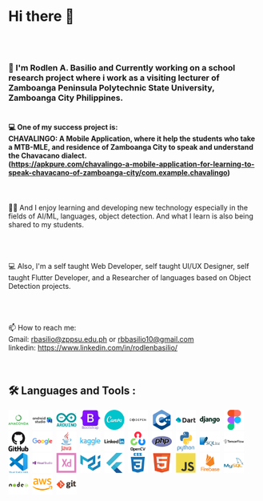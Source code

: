 # Hi there 👋

<br>


<img src="https://komarev.com/ghpvc/?username=rodlenbasilio&style=flat-square&color=blue" alt=""/>

### 🔭 I'm Rodlen A. Basilio and Currently working on a school research project where i work as a visiting lecturer of Zamboanga Peninsula Polytechnic State University, Zamboanga City Philippines.<br><br>

#### 💻 One of my success project is:      <br>CHAVALINGO: A Mobile Application, where it help the students who take a MTB-MLE, and residence of Zamboanga City to speak and understand the Chavacano dialect.<br> (https://apkpure.com/chavalingo-a-mobile-application-for-learning-to-speak-chavacano-of-zamboanga-city/com.example.chavalingo)


<br><br>👩‍💻 And I enjoy learning and developing new technology especially in the fields of AI/ML, languages, object detection. And what I learn is also being shared to my students.


<br><br><br>
💻 Also, I'm a self taught Web Developer, self taught UI/UX Designer, self taught Flutter Developer, and a Researcher of languages based on Object Detection projects.


<br><br><br>
📫 How to reach me:<br> 
    Gmail: rbasilio@zppsu.edu.ph or rbbasilio10@gmail.com <br>
    linkedin: https://www.linkedin.com/in/rodlenbasilio/
    <br><br><br>
    
 
## :hammer_and_wrench: Languages and Tools :
<div>
  <img src="https://github.com/devicons/devicon/blob/master/icons/anaconda/anaconda-original-wordmark.svg" title="Anaconda" alt="Anaconda" width="40" height="40"/>&nbsp;
   <img src="https://github.com/devicons/devicon/blob/master/icons/androidstudio/androidstudio-original-wordmark.svg" title="Android Studio" alt="Android Studio" width="40" height="40"/>&nbsp;
    <img src="https://github.com/devicons/devicon/blob/master/icons/arduino/arduino-original-wordmark.svg" title="" alt="" width="40" height="40"/>&nbsp;
    <img src="https://github.com/devicons/devicon/blob/master/icons/bootstrap/bootstrap-original-wordmark.svg" title="" alt="" width="40" height="40"/>&nbsp;
    <img src="https://github.com/devicons/devicon/blob/master/icons/canva/canva-original.svg" title="" alt="" width="40" height="40"/>&nbsp;
    <img src="https://github.com/devicons/devicon/blob/master/icons/codepen/codepen-original-wordmark.svg" title="" alt="" width="40" height="40"/>&nbsp;
    <img src="https://github.com/devicons/devicon/blob/master/icons/cplusplus/cplusplus-original.svg" title="" alt="" width="40" height="40"/>&nbsp;
    <img src="https://github.com/devicons/devicon/blob/master/icons/dart/dart-original-wordmark.svg" title="" alt="" width="40" height="40"/>&nbsp;
    <img src="https://github.com/devicons/devicon/blob/master/icons/django/django-plain-wordmark.svg" title="" alt="" width="40" height="40"/>&nbsp;
    <img src="https://github.com/devicons/devicon/blob/master/icons/figma/figma-original.svg" title="" alt="" width="40" height="40"/>&nbsp;
    <img src="https://github.com/devicons/devicon/blob/master/icons/github/github-original-wordmark.svg" title="" alt="" width="40" height="40"/>&nbsp;
    <img src="https://github.com/devicons/devicon/blob/master/icons/google/google-original-wordmark.svg" title="" alt="" width="40" height="40"/>&nbsp;
    <img src="https://github.com/devicons/devicon/blob/master/icons/java/java-original-wordmark.svg" title="" alt="" width="40" height="40"/>&nbsp;
    <img src="https://github.com/devicons/devicon/blob/master/icons/kaggle/kaggle-original-wordmark.svg" title="" alt="" width="40" height="40"/>&nbsp;
    <img src="https://github.com/devicons/devicon/blob/master/icons/linkedin/linkedin-original-wordmark.svg" title="" alt="" width="40" height="40"/>&nbsp;
    <img src="https://github.com/devicons/devicon/blob/master/icons/opencv/opencv-original-wordmark.svg" title="" alt="" width="40" height="40"/>&nbsp;
    <img src="https://github.com/devicons/devicon/blob/master/icons/php/php-original.svg" title="" alt="" width="40" height="40"/>&nbsp;
    <img src="https://github.com/devicons/devicon/blob/master/icons/python/python-original-wordmark.svg" title="" alt="" width="40" height="40"/>&nbsp;
    <img src="https://github.com/devicons/devicon/blob/master/icons/sqlite/sqlite-original-wordmark.svg" title="" alt="" width="40" height="40"/>&nbsp;
    <img src="https://github.com/devicons/devicon/blob/master/icons/tensorflow/tensorflow-line-wordmark.svg" title="" alt="" width="40" height="40"/>&nbsp;
    <img src="https://github.com/devicons/devicon/blob/master/icons/vscode/vscode-original-wordmark.svg" title="" alt="" width="40" height="40"/>&nbsp;
    <img src="https://github.com/devicons/devicon/blob/master/icons/visualstudio/visualstudio-plain-wordmark.svg" title="" alt="" width="40" height="40"/>&nbsp;
    <img src="https://github.com/devicons/devicon/blob/master/icons/xd/xd-line.svg" title="" alt="" width="40" height="40"/>&nbsp;
  <img src="https://github.com/devicons/devicon/blob/master/icons/materialui/materialui-original.svg" title="Material UI" alt="Material UI" width="40" height="40"/>&nbsp;
  <img src="https://github.com/devicons/devicon/blob/master/icons/flutter/flutter-original.svg" title="Flutter" alt="Flutter" width="40" height="40"/>&nbsp;
  <img src="https://github.com/devicons/devicon/blob/master/icons/css3/css3-plain-wordmark.svg"  title="CSS3" alt="CSS" width="40" height="40"/>&nbsp;
  <img src="https://github.com/devicons/devicon/blob/master/icons/html5/html5-original.svg" title="HTML5" alt="HTML" width="40" height="40"/>&nbsp;
  <img src="https://github.com/devicons/devicon/blob/master/icons/javascript/javascript-original.svg" title="JavaScript" alt="JavaScript" width="40" height="40"/>&nbsp;
  <img src="https://github.com/devicons/devicon/blob/master/icons/firebase/firebase-plain-wordmark.svg" title="Firebase" alt="Firebase" width="40" height="40"/>&nbsp;
  <img src="https://github.com/devicons/devicon/blob/master/icons/mysql/mysql-original-wordmark.svg" title="MySQL"  alt="MySQL" width="40" height="40"/>&nbsp;
  <img src="https://github.com/devicons/devicon/blob/master/icons/nodejs/nodejs-original-wordmark.svg" title="NodeJS" alt="NodeJS" width="40" height="40"/>&nbsp;
  <img src="https://github.com/devicons/devicon/blob/master/icons/amazonwebservices/amazonwebservices-plain-wordmark.svg" title="AWS" alt="AWS" width="40" height="40"/>&nbsp;
  <img src="https://github.com/devicons/devicon/blob/master/icons/git/git-original-wordmark.svg" title="Git" alt="Git" width="40" height="40"/>
</div>


<br><br><br>

